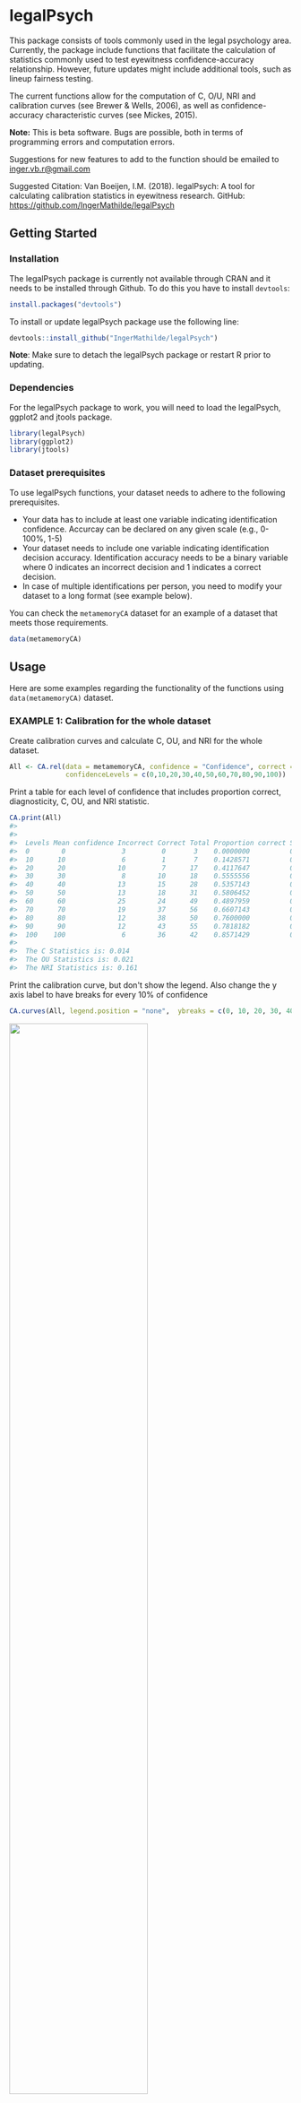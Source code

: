 
<!-- README.md is generated from README.Rmd. Please edit that file -->
legalPsych
==========

This package consists of tools commonly used in the legal psychology area. Currently, the package include functions that facilitate the calculation of statistics commonly used to test eyewitness confidence-accuracy relationship. However, future updates might include additional tools, such as lineup fairness testing.

The current functions allow for the computation of C, O/U, NRI and calibration curves (see Brewer & Wells, 2006), as well as confidence-accuracy characteristic curves (see Mickes, 2015).

**Note:** This is beta software. Bugs are possible, both in terms of programming errors and computation errors.

Suggestions for new features to add to the function should be emailed to <inger.vb.r@gmail.com>

Suggested Citation: Van Boeijen, I.M. (2018). legalPsych: A tool for calculating calibration statistics in eyewitness research. GitHub: <https://github.com/IngerMathilde/legalPsych>

Getting Started
---------------

### Installation

The legalPsych package is currently not available through CRAN and it needs to be installed through Github. To do this you have to install `devtools`:

``` r
install.packages("devtools")
```

To install or update legalPsych package use the following line:

``` r
devtools::install_github("IngerMathilde/legalPsych")
```

**Note**: Make sure to detach the legalPsych package or restart R prior to updating.

### Dependencies

For the legalPsych package to work, you will need to load the legalPsych, ggplot2 and jtools package.

``` r
library(legalPsych)
library(ggplot2)
library(jtools)
```

### Dataset prerequisites

To use legalPsych functions, your dataset needs to adhere to the following prerequisites.

-   Your data has to include at least one variable indicating identification confidence. Accurcay can be declared on any given scale (e.g., 0-100%, 1-5)
-   Your dataset needs to include one variable indicating identification decision accuracy. Identification accuracy needs to be a binary variable where 0 indicates an incorrect decision and 1 indicates a correct decision.
-   In case of multiple identifications per person, you need to modify your dataset to a long format (see example below).

You can check the `metamemoryCA` dataset for an example of a dataset that meets those requirements.

``` r
data(metamemoryCA)
```

Usage
-----

Here are some examples regarding the functionality of the functions using `data(metamemoryCA)` dataset.

### EXAMPLE 1: Calibration for the whole dataset

Create calibration curves and calculate C, OU, and NRI for the whole dataset.

``` r
All <- CA.rel(data = metamemoryCA, confidence = "Confidence", correct = "ChoiceCorrect", test = "CAL", 
              confidenceLevels = c(0,10,20,30,40,50,60,70,80,90,100))
```

Print a table for each level of confidence that includes proportion correct, diagnosticity, C, OU, and NRI statistic.

``` r
CA.print(All)
#> 
#>   
#>  Levels Mean confidence Incorrect Correct Total Proportion correct SE         D        
#>  0        0              3         0       3    0.0000000          0.00000000 0.0000000
#>  10      10              6         1       7    0.1428571          0.13226001 0.1666667
#>  20      20             10         7      17    0.4117647          0.11936462 0.7000000
#>  30      30              8        10      18    0.5555556          0.11712139 1.2500000
#>  40      40             13        15      28    0.5357143          0.09424976 1.1538462
#>  50      50             13        18      31    0.5806452          0.08862687 1.3846154
#>  60      60             25        24      49    0.4897959          0.07141370 0.9600000
#>  70      70             19        37      56    0.6607143          0.06326968 1.9473684
#>  80      80             12        38      50    0.7600000          0.06039868 3.1666667
#>  90      90             12        43      55    0.7818182          0.05569046 3.5833333
#>  100    100              6        36      42    0.8571429          0.05399492 6.0000000
#> 
#>  The C Statistics is: 0.014
#>  The OU Statistics is: 0.021
#>  The NRI Statistics is: 0.161
```

Print the calibration curve, but don't show the legend. Also change the y axis label to have breaks for every 10% of confidence

``` r
CA.curves(All, legend.position = "none",  ybreaks = c(0, 10, 20, 30, 40, 50, 60, 70, 80, 90, 100)) 
```

<img src="man/figures/README-EX1 CA.curves-1.png" width="70%" />

### EXAMPLE 2: Compare choosers vs. nonchoosers with collapsed confidence groups and Jackknife SE.

To compare calibration scores for choosers vs. nonchoosers, the `var` argument in the `CA.rel()` function needs to be defined as "ChoiceChooser". "ChoiceChooser" is the binary numberic variable in the data set that defines whether or not someone is a chooser (0 = incorrect, 1= correct).

In order to collapse certain confidence levels (e.g., group together the 0, 10, 20 confidence levels), the `confidenceLevels` argument needs to be defined as a list (e.g., `confidenceLevels = list(c(0,20),c(30,40), c(50,60), c(70,80), c(90,100)`).

To obtain jackknife SE for the C, OU, NRI statistic,`jack = T` is added to the `CA.rel()` function.

``` r
Choosers <- CA.rel(data = metamemoryCA, confidence = "Confidence", correct = "ChoiceCorrect", 
                   test = "CAL", var = "ChoiceChooser", 
                   confidenceLevels = list(c(0,20),c(30,40), c(50,60), c(70,80), c(90,100)), jack = T)
```

Create calibration curves to compare choosers and nonchoosers for all five different confidence levels.

``` r
CA.curves(Choosers)
```

![](man/figures/README-EX2%20CA.curves-1.png)

Create a table with the C, OU and NRI statistic, along with 95% CI between brackets (calculated via jackknife).

``` r
CA.table(Choosers) 
#>  var           var.levels C                 OU                   NRI               
#>  ChoiceChooser NonChooser .036 [.008, .065] -.079 [-.149, -.009] .026 [-.024, .075]
#>  ChoiceChooser Chooser    .017 [.000, .033]  .101 [ .036,  .166] .180 [ .073, .286]
```

### EXAMPLE 3: Calibration plot when disregarding lower confidence groups

When lower levels of confidence are not included in the analysis, it is important to define the minimum attainable confidence level in the `ConfMin` variable to ensure that the calibration calculations are still accurate. See the difference between `Choosers.no.low.correct` and `Choosers.no.low.incorrect` calibration tables

``` r
Choosers.no.low.correct <- CA.rel(data = metamemoryCA, confidence = "Confidence", 
                                correct = "ChoiceCorrect", test = "CAL", var = "ChoiceChooser", 
                                confidenceLevels = list(c(50,60), c(70,80), c(90,100)), 
                                jack = T, confMin = 0)

Choosers.no.low.incorrect <- CA.rel(data = metamemoryCA, confidence = "Confidence", 
                                correct = "ChoiceCorrect", test = "CAL", var = "ChoiceChooser", 
                                confidenceLevels = list(c(50,60), c(70,80), c(90,100)), jack = T)
```

Correctly calculated calibration table

``` r
CA.table(Choosers.no.low.correct)
#>  var           var.levels C                  OU                  NRI               
#>  ChoiceChooser NonChooser .009 [-.005, .024] -.012 [-.084, .059] .021 [-.028, .070]
#>  ChoiceChooser Chooser    .021 [ .000, .042]  .140 [ .066, .215] .098 [ .000, .195]
```

Incorrectly calculated calibration table

``` r
CA.table(Choosers.no.low.incorrect)
#>  var           var.levels C                 OU                   NRI               
#>  ChoiceChooser NonChooser .272 [.194, .349] -.512 [-.584, -.441] .021 [-.028, .070]
#>  ChoiceChooser Chooser    .131 [.076, .185] -.360 [-.434, -.285] .098 [ .000, .195]
```

### EXAMPLE 4: Compare high vs. low metamemory raters for choosers with adjusted variable names for output

To compare metamemory performance for choosers only it is important to first create a subset of the dataset that only includes choosers

``` r
data.ch <- subset(metamemoryCA, ChoiceChooser == "Chooser")
```

It is often that case calibration is compared between different groups (e.g., presence of weapon vs absence of weapon, or intoxicated witnesses vs sober witnesses). To compare different groups the names of the variables need to be defined as a vector in the `var` variable. In this example we are comparing calibration for individuals with high or low scores in self-rated face recognition ability and eyewitness memory ability.The `var.level` argument makes it possible to compare high with low metamemory raters, while disregarding medium raters. To change how the variable names appear in the plots you can use the var.name argument. In this example the variable name in our dataset is `Rater.EMS.Relative.Face.Recognition`, but we want to plot it as EMS Relative Face Recognition.

``` r
ch.raters <- CA.rel(data = data.ch, confidence = "Confidence", correct = "ChoiceCorrect", test = "CAL", 
                    var = c("Rater.EMS.Relative.Face.Recognition", "Rater.EMS.Eyewitness.Ability"), 
                    var.names = c("EMS Relative Face Recognition", "EMS Eyewitness Ability"), 
                    var.levels = c('Low', 'High'), 
                    confidenceLevels = list(c(0,20),c(30,40), c(50,60), c(70,80), c(90,100)), jack = T)
```

Create calibration plots, including the variable names in the legend

``` r
CA.curves(ch.raters, labelVarType = T)
```

![](man/figures/README-EX4%20CA.curves-1.png)![](man/figures/README-EX4%20CA.curves-2.png)

Create a table with the calibrations statistics for each group, including 95% CI:

``` r
CA.table(ch.raters)
#>  var                           var.levels C                  OU                  NRI               
#>  EMS Relative Face Recognition Low        .005 [-.011, .020]  .036 [-.064, .137] .244 [ .059, .429]
#>  EMS Relative Face Recognition High       .056 [ .007, .105]  .192 [ .086, .299] .247 [-.004, .499]
#>  EMS Eyewitness Ability        Low        .002 [-.009, .013] -.018 [-.115, .078] .318 [ .100, .535]
#>  EMS Eyewitness Ability        High       .078 [ .026, .131]  .247 [ .149, .345] .328 [ .040, .615]
```

Create a 95% CI plot for the calibration statistics to make it easier to inspect overlapping CI:

``` r
CA.plotCI(ch.raters)
```

![](man/figures/README-EX4%20CA.plotCI-1.png)![](man/figures/README-EX4%20CA.plotCI-2.png)![](man/figures/README-EX4%20CA.plotCI-3.png)

### EXAMPLE 5: CAC curves

To create CAC curves, the data-frame needs to be subsetted to only include suspect identifications. In this example we are using the subset function to create a separate dataframe including only suspect identifications.

``` r
data.CAC <- subset(metamemoryCA, ChoiceValue == "Target")
```

Since we are computing CAC analysis, our `CA.rel()` function, we need to include the argument `test = "CAC"`.

``` r
CAC.raters <- CA.rel(data = data.CAC, confidence = "Confidence", correct = "ChoiceCorrect", test = "CAC", 
                     var = c("Rater.EMS.Relative.Face.Recognition", "Rater.EMS.Eyewitness.Ability"), 
                     var.names = c("EMS Relative Face Recognition", "EMS Eyewitness Ability"), 
                     var.levels = c('Low', 'High'), 
                     confidenceLevels = list(c(0,60), c(70,80), c(90,100)))
```

Now we can plot CAC curves that include the variable name in the legend, positioning the legend in the right bottom corner (see `legend.position` argument). The error bars in the plot are 95% confidence intervals.

``` r
CA.curves(CAC.raters, labelVarType = T, legend.position = c(1,0), ybreaks = seq(50, 100, 10)) 
```

![](man/figures/README-EX5%20CA.curves-1.png)![](man/figures/README-EX5%20CA.curves-2.png)

Author
------

Inger van Boeijen

Licence
-------

This package is licensed under the The GNU General Public License v3.0 - see the [LICENSE](LICENSE) file for details

Acknowledgments
---------------

I would like to thank Renan Saraiva for his support in creating this package
